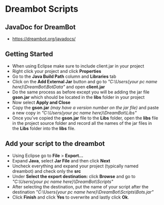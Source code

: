 # Dreambot Scripts

## JavaDoc for DreamBot
- https://dreambot.org/javadocs/

## Getting Started
- When using Eclipse make sure to include client.jar in your project
- Right click your project and click **Properties**
- Go to the **Java Build Path** column and **Libraries** tab
- Click on the **Add External Jar** button and go to *"C:\Users\{your pc name here}\DreamBot\BotData"* and open **client.jar**
- Do the same process as before except you will be adding the jar file **gson.jar** which should be located in the **libs** folder in your project
- Now select **Apply and Close**
- Copy the **gson.jar** *(may have a version number on the jar file)* and paste a new copy in *"C:\Users\{your pc name here}\DreamBot\Libs"*
- Once you've copied the **gson.jar** file to the **Libs** folder, open the **libs** file in the project source folder and record all the names of the jar files in the **Libs** folder into the **libs** file.

## Add your script to the dreambot
- Using Eclipse go to **File** > **Export...**
- Expand **Java**, select **Jar File** and then click **Next**
- Uncheck everything and expand your project (typically named dreambot) and check only the **src**
- Under **Select the export destination:** click **Browse** and go to *"C:\Users\{your pc name here}\DreamBot\Scripts"*
- After selecting the destination, put the name of your script after the destination *"C:\Users\{your pc name here}\DreamBot\Scripts\Bots.jar"*
- Click **Finish** and click **Yes** to overwrite and lastly click **Ok**.
